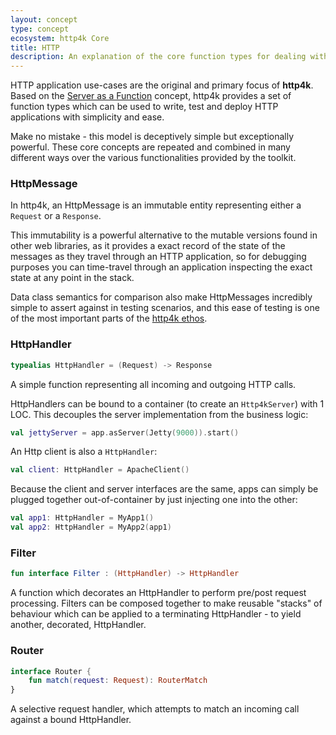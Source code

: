 ```yaml
---
layout: concept
type: concept
ecosystem: http4k Core
title: HTTP 
description: An explanation of the core function types for dealing with HTTP applications
---
```


HTTP application use-cases are the original and primary focus of **http4k**. Based on the [Server as a Function](https://monkey.org/~marius/funsrv.pdf) concept, http4k provides a set of function types which can be used to write, test and deploy HTTP applications with simplicity and ease.

Make no mistake - this model is deceptively simple but exceptionally powerful. These core concepts are repeated and combined in many different ways over the various functionalities provided by the toolkit.

### HttpMessage
In http4k, an HttpMessage is an immutable entity representing either a `Request` or a `Response`. 

This immutability is a powerful alternative to the mutable versions found in other web libraries, as it provides a exact record of the state of the messages as they travel through an HTTP application, so for debugging purposes you can time-travel through an application inspecting the exact state at any point in the stack. 

Data class semantics for comparison also make HttpMessages incredibly simple to assert against in testing scenarios, and this ease of testing is one of the most important parts of the [http4k ethos](/rationale/).

### HttpHandler

```kotlin
typealias HttpHandler = (Request) -> Response 
```

A simple function representing all incoming and outgoing HTTP calls.

HttpHandlers can be bound to a container (to create an `Http4kServer`) with 1 LOC. This decouples the server
implementation from the business logic:

```kotlin
val jettyServer = app.asServer(Jetty(9000)).start()
```

An Http client is also a `HttpHandler`:

```kotlin
val client: HttpHandler = ApacheClient()
```

Because the client and server interfaces are the same, apps can simply be plugged together out-of-container by just
injecting one into the other:

```kotlin
val app1: HttpHandler = MyApp1()
val app2: HttpHandler = MyApp2(app1)
```

### Filter

```kotlin
fun interface Filter : (HttpHandler) -> HttpHandler
```

A function which decorates an HttpHandler to perform pre/post request processing. Filters can be composed together to
make reusable "stacks" of behaviour which can be applied to a terminating HttpHandler - to yield another, decorated,
HttpHandler.

### Router

```kotlin
interface Router {
    fun match(request: Request): RouterMatch
}
```

A selective request handler, which attempts to match an incoming call against a bound HttpHandler. 
